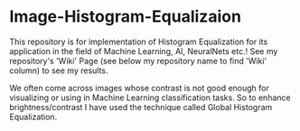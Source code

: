 # Image-Histogram-Equalizaion

This repository is for implementation of Histogram Equalization for its application in the field of Machine Learning, AI, NeuralNets etc.! 
See my repository's 'Wiki' Page (see below my repository name to find 'Wiki' column)  to see my results.

We often come across images whose contrast is not good enough for visualizing or using in Machine Learning classification tasks. So to enhance brightness/contrast I have used the technique called Global Histogram Equalization.
